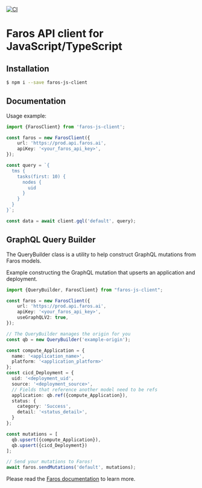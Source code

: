 [![CI](https://github.com/faros-ai/faros-js-client/actions/workflows/ci.yml/badge.svg)](https://github.com/faros-ai/faros-js-client/actions/workflows/ci.yml)

# Faros API client for JavaScript/TypeScript

## Installation
```bash
$ npm i --save faros-js-client
```
## Documentation

Usage example:
```typescript
import {FarosClient} from 'faros-js-client';

const faros = new FarosClient({
    url: 'https://prod.api.faros.ai',
    apiKey: '<your_faros_api_key>',
});

const query = `{
  tms {
    tasks(first: 10) {
      nodes {
        uid
      }
    }
  }
}`;

const data = await client.gql('default', query);
```

## GraphQL Query Builder

The QueryBuilder class is a utility to help construct GraphQL mutations from Faros models.

Example constructing the GraphQL mutation that upserts an application and deployment.

```ts
import {QueryBuilder, FarosClient} from "faros-js-client";

const faros = new FarosClient({
    url: 'https://prod.api.faros.ai',
    apiKey: '<your_faros_api_key>',
    useGraphQLV2: true,
});

// The QueryBuilder manages the origin for you
const qb = new QueryBuilder('example-origin');

const compute_Application = {
  name: '<application_name>',
  platform: '<application_platform>'
};
const cicd_Deployment = {
  uid: '<deployment_uid',
  source: '<deployment_source>',
  // Fields that reference another model need to be refs
  application: qb.ref({compute_Application}),
  status: {
    category: 'Success',
    detail: '<status_detail>',
  }
};

const mutations = [
  qb.upsert({compute_Application}),
  qb.upsert({cicd_Deployment})
];

// Send your mutations to Faros!
await faros.sendMutations('default', mutations);
```

Please read the [Faros documentation][farosdocs] to learn more.

[farosdocs]: https://docs.faros.ai
